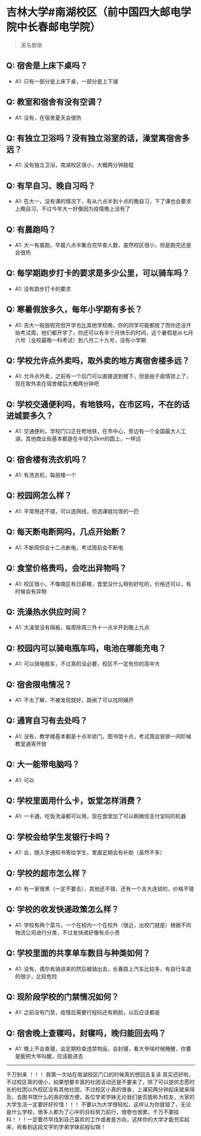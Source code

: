 # 吉林大学#南湖校区（前中国四大邮电学院中长春邮电学院）
> 匿名数据
## Q: 宿舍是上床下桌吗？
- A1: 只有一部分是上床下桌，一部分是上下铺
## Q: 教室和宿舍有没有空调？
- A1: 没有，在宿舍夏天会很热
## Q: 有独立卫浴吗？没有独立浴室的话，澡堂离宿舍多远？
- A1: 没有独立卫浴，南湖校区很小，大概两分钟路程
## Q: 有早自习、晚自习吗？
- A1: 在大一，没有课的情况下，有从六点半到十点的晚自习，下了课也会要求上晚自习，不过今年大一好像因为疫情晚上没有了
## Q: 有晨跑吗？
- A1: 大一有晨跑，早晨六点半集合完毕查人数，虽然校区很小，但是跑完还是会很热
## Q: 每学期跑步打卡的要求是多少公里，可以骑车吗？
- A1: 没有跑步打卡的要求
## Q: 寒暑假放多久，每年小学期有多长？
- A1: 吉大一般放假完但开学也比其他学校晚，你的同学可能都放了而你还没开始考试周，他们都开学了，你还可以有半个月快乐的时间，这个暑假是从七月六号（全校最晚一科考试）到八月二十九号，没有小学期
## Q: 学校允许点外卖吗，取外卖的地方离宿舍楼多远？
- A1: 允许点外卖，之前有一个后门可以直接送到楼下，但是由于疫情锁上了，现在取外卖在宿舍楼后大概两分钟吧
## Q: 学校交通便利吗，有地铁吗，在市区吗，不在的话进城要多久？
- A1: 交通便利，学校门口正在修地铁，在市中心，旁边有一个全国最大人工湖，其他商业街基本都是在半径为2km的圆上，一样远
## Q: 宿舍楼有洗衣机吗？
- A1: 有洗衣机，每层楼一个
## Q: 校园网怎么样？
- A1: 平常用还不错，可以连网线，但选课就垃圾的一匹
## Q: 每天断电断网吗，几点开始断？
- A1: 不断网但会十二点断电，考试周前会不断电
## Q: 食堂价格贵吗，会吃出异物吗？
- A1: 校区很小，不像南区有日薪楼，食堂没什么特别好吃的，价格还可以，有时候会有异物
## Q: 洗澡热水供应时间？
- A1: 大澡堂没有隔板，每周除周三外十一点半开到晚上九点
## Q: 校园内可以骑电瓶车吗，电池在哪能充电？
- A1: 可以骑电瓶车，不过真的没必要，校区不一定有你的高中大
## Q: 宿舍限电情况？
- A1: 不太了解，不被发现就好，跳闸了可以找阿姨开
## Q: 通宵自习有去处吗？
- A1: 没有，教学楼基本都是十点半锁门，图书馆十点，考试周会安排一间阶梯教室通宵开放
## Q: 大一能带电脑吗？
- A1: 可以
## Q: 学校里面用什么卡，饭堂怎样消费？
- A1: 一卡通，吃饭洗澡都可以用，现在食堂加了可以刷微信支付宝码的机器
## Q: 学校会给学生发银行卡吗？
- A1: 会，随入学通知书寄给学生，里面定期会有补助（虽然不多）
## Q: 学校的超市怎么样？
- A1: 有一家很黑（一定不要去），其他还不错，还有一个吉大连锁的，价格不错
## Q: 学校的收发快递政策怎么样？
- A1: 学校有两个菜鸟，一个在校内一个在校外（很近，出校门就是）根据不同物流公司进行分类，不过发快递好像有点小贵
## Q: 学校里面的共享单车数目与种类如何？
- A1: 没有，偶尔有骑进来的然后被骑出去，长春路上汽车比较多，有自行车道的很少，比较危险
## Q: 现阶段学校的门禁情况如何？
- A1: 之前没有门禁，疫情后需要行程码还有刷脸，以后应该都是
## Q: 宿舍晚上查寝吗，封寝吗，晚归能回去吗？
- A1: 晚上不会查寝，会定期检查违禁物品，会封寝，看大爷啥时候睡醒，你要是能把大爷叫醒，应该能进去
***
千万别来 ！！！
我第一次站在南湖校区门口的时候真的想回去复读
其实还好啦，不过校区真的很小，如果想要丰富的社团活动还是不要来了，除了可以提供志愿时长的社团以外校区没有其他社团，不过校区小真的很香，上课前两分钟起床就来得及，去图书馆什么的真的很方便，各位学弟学妹无论我们是否能称为校友，大家的大学生活一定要好好珍惜！！！
不要以为大学很轻松，这样认为你就错了，无论是什么学校，很多人都为了心中的目标努力前行，很卷也很累，千万不要挂科！！！一定要尽早找到自己喜欢的工作或者是方向，这样你的大学才能充实起来，祝看到这段文字的学弟学妹前程似锦！